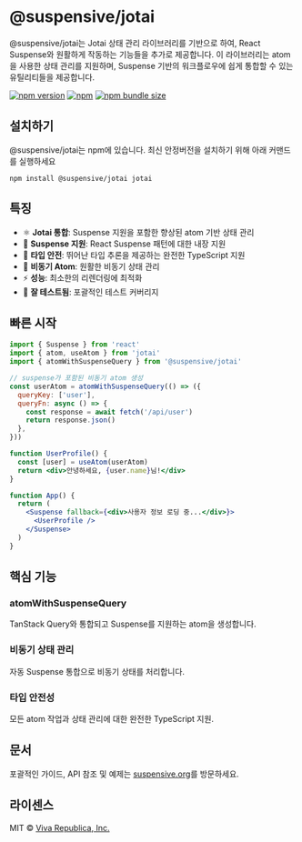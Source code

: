 # @suspensive/jotai

@suspensive/jotai는 Jotai 상태 관리 라이브러리를 기반으로 하여, React Suspense와 원활하게 작동하는 기능들을 추가로 제공합니다. 이 라이브러리는 atom을 사용한 상태 관리를 지원하며, Suspense 기반의 워크플로우에 쉽게 통합할 수 있는 유틸리티들을 제공합니다.

[![npm version](https://img.shields.io/npm/v/@suspensive/jotai?color=000&labelColor=000&logo=npm&label=)](https://www.npmjs.com/package/@suspensive/jotai) [![npm](https://img.shields.io/npm/dm/@suspensive/jotai?color=000&labelColor=000)](https://www.npmjs.com/package/@suspensive/jotai) [![npm bundle size](https://img.shields.io/bundlephobia/minzip/@suspensive/jotai?color=000&labelColor=000)](https://www.npmjs.com/package/@suspensive/jotai)

## 설치하기

@suspensive/jotai는 npm에 있습니다. 최신 안정버전을 설치하기 위해 아래 커맨드를 실행하세요

```shell npm2yarn
npm install @suspensive/jotai jotai
```

## 특징

- ⚛️ **Jotai 통합**: Suspense 지원을 포함한 향상된 atom 기반 상태 관리
- 🚀 **Suspense 지원**: React Suspense 패턴에 대한 내장 지원
- 🎯 **타입 안전**: 뛰어난 타입 추론을 제공하는 완전한 TypeScript 지원
- 🔄 **비동기 Atom**: 원활한 비동기 상태 관리
- ⚡ **성능**: 최소한의 리렌더링에 최적화
- 🧪 **잘 테스트됨**: 포괄적인 테스트 커버리지

## 빠른 시작

```jsx
import { Suspense } from 'react'
import { atom, useAtom } from 'jotai'
import { atomWithSuspenseQuery } from '@suspensive/jotai'

// suspense가 포함된 비동기 atom 생성
const userAtom = atomWithSuspenseQuery(() => ({
  queryKey: ['user'],
  queryFn: async () => {
    const response = await fetch('/api/user')
    return response.json()
  },
}))

function UserProfile() {
  const [user] = useAtom(userAtom)
  return <div>안녕하세요, {user.name}님!</div>
}

function App() {
  return (
    <Suspense fallback={<div>사용자 정보 로딩 중...</div>}>
      <UserProfile />
    </Suspense>
  )
}
```

## 핵심 기능

### atomWithSuspenseQuery

TanStack Query와 통합되고 Suspense를 지원하는 atom을 생성합니다.

### 비동기 상태 관리

자동 Suspense 통합으로 비동기 상태를 처리합니다.

### 타입 안전성

모든 atom 작업과 상태 관리에 대한 완전한 TypeScript 지원.

## 문서

포괄적인 가이드, API 참조 및 예제는 [suspensive.org](https://suspensive.org)를 방문하세요.

## 라이센스

MIT © [Viva Republica, Inc.](https://github.com/toss/suspensive/blob/main/LICENSE)
